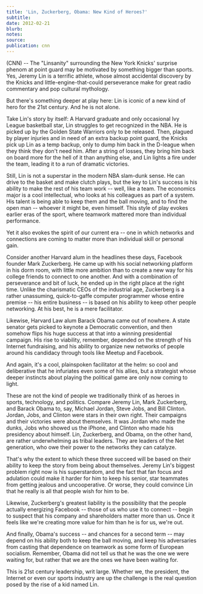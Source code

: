 ```yaml
---
title: 'Lin, Zuckerberg, Obama: New Kind of Heroes?'
subtitle:
date: 2012-02-21
blurb:
notes:
source:
publication: cnn
---
```


(CNN) -- The "Linsanity" surrounding the New York Knicks' surprise phenom at point guard may be motivated by something bigger than sports. Yes, Jeremy Lin is a terrific athlete, whose almost accidental discovery by the Knicks and little-engine-that-could perseverance make for great radio commentary and pop cultural mythology.

But there's something deeper at play here: Lin is iconic of a new kind of hero for the 21st century. And he is not alone.

Take Lin's story by itself: A Harvard graduate and only occasional Ivy League basketball star, Lin struggles to get recognized in the NBA. He is picked up by the Golden State Warriors only to be released. Then, plagued by player injuries and in need of an extra backup point guard, the Knicks pick up Lin as a temp backup, only to dump him back in the D-league when they think they don't need him. After a string of losses, they bring him back on board more for the hell of it than anything else, and Lin lights a fire under the team, leading it to a run of dramatic victories.

Still, Lin is not a superstar in the modern NBA slam-dunk sense. He can drive to the basket and make clutch plays, but the key to Lin's success is his ability to make the rest of his team work -- well, like a team. The economics major is a cool intellectual, who looks at his colleagues as part of a system. His talent is being able to keep them and the ball moving, and to find the open man -- whoever it might be, even himself. This style of play evokes earlier eras of the sport, where teamwork mattered more than individual performance.

Yet it also evokes the spirit of our current era -- one in which networks and connections are coming to matter more than individual skill or personal gain.

Consider another Harvard alum in the headlines these days, Facebook founder Mark Zuckerberg. He came up with his social networking platform in his dorm room, with little more ambition than to create a new way for his college friends to connect to one another. And with a combination of perseverance and bit of luck, he ended up in the right place at the right time. Unlike the charismatic CEOs of the industrial age, Zuckerberg is a rather unassuming, quick-to-gaffe computer programmer whose entire premise -- his entire business -- is based on his ability to keep other people networking. At his best, he is a mere facilitator.

Likewise, Harvard Law alum Barack Obama came out of nowhere. A state senator gets picked to keynote a Democratic convention, and then somehow flips his huge success at that into a winning presidential campaign. His rise to viability, remember, depended on the strength of his Internet fundraising, and his ability to organize new networks of people around his candidacy through tools like Meetup and Facebook.

And again, it's a cool, plainspoken facilitator at the helm: so cool and deliberative that he infuriates even some of his allies, but a strategist whose deeper instincts about playing the political game are only now coming to light.

These are not the kind of people we traditionally think of as heroes in sports, technology, and politics. Compare Jeremy Lin, Mark Zuckerberg, and Barack Obama to, say, Michael Jordan, Steve Jobs, and Bill Clinton. Jordan, Jobs, and Clinton were stars in their own right. Their campaigns and their victories were about themselves. It was Jordan who made the dunks, Jobs who showed us the iPhone, and Clinton who made his presidency about himself. Lin, Zuckerberg, and Obama, on the other hand, are rather underwhelming as tribal leaders. They are leaders of the Net generation, who owe their power to the networks they can catalyze.

That's why the extent to which these three succeed will be based on their ability to keep the story from being about themselves. Jeremy Lin's biggest problem right now is his superstardom, and the fact that fan focus and adulation could make it harder for him to keep his senior, star teammates from getting jealous and uncooperative. Or worse, they could convince Lin that he really is all that people wish for him to be.

Likewise, Zuckerberg's greatest liability is the possibility that the people actually energizing Facebook -- those of us who use it to connect -- begin to suspect that his company and shareholders matter more than us. Once it feels like we're creating more value for him than he is for us, we're out.

And finally, Obama's success -- and chances for a second term -- may depend on his ability both to keep the ball moving, and keep his adversaries from casting that dependence on teamwork as some form of European socialism. Remember, Obama did not tell us that he was the one we were waiting for, but rather that we are the ones we have been waiting for.

This is 21st century leadership, writ large. Whether we, the president, the Internet or even our sports industry are up the challenge is the real question posed by the rise of a kid named Lin.

